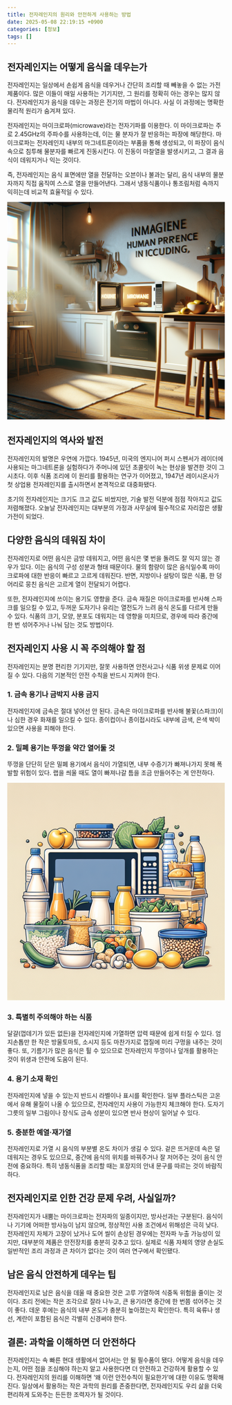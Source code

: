 ```yaml
---
title: 전자레인지의 원리와 안전하게 사용하는 방법
date: 2025-05-08 22:19:15 +0900
categories: [정보]
tags: []
---
```


## 전자레인지는 어떻게 음식을 데우는가

전자레인지는 일상에서 손쉽게 음식을 데우거나 간단히 조리할 때 빼놓을 수 없는 가전제품이다. 많은 이들이 매일 사용하는 기기지만, 그 원리를 정확히 아는 경우는 많지 않다. 전자레인지가 음식을 데우는 과정은 전기의 마법이 아니다. 사실 이 과정에는 명확한 물리적 원리가 숨겨져 있다.

전자레인지는 마이크로파(microwave)라는 전자기파를 이용한다. 이 마이크로파는 주로 2.45GHz의 주파수를 사용하는데, 이는 물 분자가 잘 반응하는 파장에 해당한다. 마이크로파는 전자레인지 내부의 마그네트론이라는 부품을 통해 생성되고, 이 파장이 음식 속으로 침투해 물분자를 빠르게 진동시킨다. 이 진동이 마찰열을 발생시키고, 그 결과 음식이 데워지거나 익는 것이다.

즉, 전자레인지는 음식 표면에만 열을 전달하는 오븐이나 불과는 달리, 음식 내부의 물분자까지 직접 움직여 스스로 열을 만들어낸다. 그래서 냉동식품이나 통조림처럼 속까지 익히는데 비교적 효율적일 수 있다.

![부엌에서 전자레인지에 음식을 넣는 장면, 자연광이 드는 실내 공간](assets/img/2025-05-08-fc5de988-8088-4cc8-b552-a0bb6bb00a49/1746710402845.png)

## 전자레인지의 역사와 발전

전자레인지의 발명은 우연에 가깝다. 1945년, 미국의 엔지니어 퍼시 스펜서가 레이더에 사용되는 마그네트론을 실험하다가 주머니에 있던 초콜릿이 녹는 현상을 발견한 것이 그 시초다. 이후 식품 조리에 이 원리를 활용하는 연구가 이어졌고, 1947년 레이시온사가 첫 상업용 전자레인지를 출시하면서 본격적으로 대중화됐다.

초기의 전자레인지는 크기도 크고 값도 비쌌지만, 기술 발전 덕분에 점점 작아지고 값도 저렴해졌다. 오늘날 전자레인지는 대부분의 가정과 사무실에 필수적으로 자리잡은 생활가전이 되었다.

## 다양한 음식의 데워짐 차이

전자레인지로 어떤 음식은 금방 데워지고, 어떤 음식은 몇 번을 돌려도 잘 익지 않는 경우가 있다. 이는 음식의 구성 성분과 형태 때문이다. 물의 함량이 많은 음식일수록 마이크로파에 대한 반응이 빠르고 고르게 데워진다. 반면, 지방이나 설탕이 많은 식품, 한 덩어리로 뭉친 음식은 고르게 열이 전달되기 어렵다.

또한, 전자레인지에 쓰이는 용기도 영향을 준다. 금속 재질은 마이크로파를 반사해 스파크를 일으킬 수 있고, 두꺼운 도자기나 유리는 열전도가 느려 음식 온도를 다르게 만들 수 있다. 식품의 크기, 모양, 분포도 데워지는 데 영향을 미치므로, 경우에 따라 중간에 한 번 섞어주거나 나눠 담는 것도 방법이다.

## 전자레인지 사용 시 꼭 주의해야 할 점

전자레인지는 분명 편리한 기기지만, 잘못 사용하면 안전사고나 식품 위생 문제로 이어질 수 있다. 다음의 기본적인 안전 수칙을 반드시 지켜야 한다.

### 1. 금속 용기나 금박지 사용 금지

전자레인지에 금속은 절대 넣어선 안 된다. 금속은 마이크로파를 반사해 불꽃(스파크)이나 심한 경우 화재를 일으킬 수 있다. 종이컵이나 종이접시라도 내부에 금색, 은색 박이 있으면 사용을 피해야 한다.

### 2. 밀폐 용기는 뚜껑을 약간 열어둘 것

뚜껑을 단단히 닫은 밀폐 용기에서 음식이 가열되면, 내부 수증기가 빠져나가지 못해 폭발할 위험이 있다. 랩을 씌울 때도 열이 빠져나갈 틈을 조금 만들어주는 게 안전하다.

![다양한 식재료가 전자레인지용 플라스틱, 유리, 도자기 그릇에 담겨 있는 모습](assets/img/2025-05-08-fc5de988-8088-4cc8-b552-a0bb6bb00a49/1746710420605.png)

### 3. 특별히 주의해야 하는 식품

달걀(껍데기가 있든 없든)을 전자레인지에 가열하면 압력 때문에 쉽게 터질 수 있다. 엄지손톱만 한 작은 방울토마토, 소시지 등도 마찬가지로 껍질에 미리 구멍을 내주는 것이 좋다. 또, 기름기가 많은 음식은 튈 수 있으므로 전자레인지 뚜껑이나 덮개를 활용하는 것이 위생과 안전에 도움이 된다.

### 4. 용기 소재 확인

전자레인지에 넣을 수 있는지 반드시 라벨이나 표시를 확인한다. 일부 플라스틱은 고온에서 유해 물질이 나올 수 있으므로, 전자레인지 사용이 가능한지 체크해야 한다. 도자기 그릇의 일부 그림이나 장식도 금속 성분이 있으면 반사 현상이 일어날 수 있다.

### 5. 충분한 예열·재가열

전자레인지로 가열 시 음식의 부분별 온도 차이가 생길 수 있다. 겉은 뜨거운데 속은 덜 데워지는 경우도 있으므로, 중간에 음식의 위치를 바꿔주거나 잘 저어주는 것이 음식 안전에 중요하다. 특히 냉동식품을 조리할 때는 포장지의 안내 문구를 따르는 것이 바람직하다.

## 전자레인지로 인한 건강 문제 우려, 사실일까?

전자레인지가 내뿜는 마이크로파는 전자파의 일종이지만, 방사선과는 구분된다. 음식이나 기기에 어떠한 방사능이 남지 않으며, 정상적인 사용 조건에서 위해성은 극히 낮다. 전자레인지 자체가 고장이 났거나 도어 씰이 손상된 경우에는 전자파 누출 가능성이 있지만, 대부분의 제품은 안전장치를 충분히 갖추고 있다. 실제로 식품 자체의 영양 손실도 일반적인 조리 과정과 큰 차이가 없다는 것이 여러 연구에서 확인됐다.

## 남은 음식 안전하게 데우는 팁

전자레인지로 남은 음식을 데울 때 중요한 것은 고루 가열하여 식중독 위험을 줄이는 것이다. 조리 전에는 작은 조각으로 잘라 나누고, 큰 용기라면 중간에 한 번쯤 섞어주는 것이 좋다. 데운 후에는 음식의 내부 온도가 충분히 높아졌는지 확인한다. 특히 육류나 생선, 계란이 포함된 음식은 각별히 신경써야 한다.

## 결론: 과학을 이해하면 더 안전하다

전자레인지는 속 빠른 현대 생활에서 없어서는 안 될 필수품이 됐다. 어떻게 음식을 데우는지, 어떤 점을 조심해야 하는지 알고 사용한다면 더 안전하고 건강하게 활용할 수 있다. 전자레인지의 원리를 이해하면 ‘왜 이런 안전수칙이 필요한가’에 대한 이유도 명확해진다. 일상에서 활용하는 작은 과학의 원리를 존중한다면, 전자레인지도 우리 삶을 더욱 편리하게 도와주는 든든한 조력자가 될 것이다.